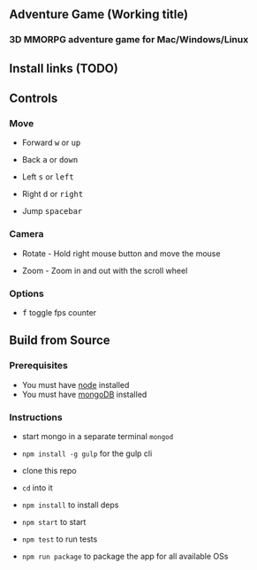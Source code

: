 ## Adventure Game (Working title)

### 3D MMORPG adventure game for Mac/Windows/Linux

## Install links (TODO)

## Controls

### Move
- Forward <kbd>w</kbd> or <kbd>up</kbd>

- Back <kbd>a</kbd> or <kbd>down</kbd>

- Left <kbd>s</kbd> or <kbd>left</kbd>

- Right <kbd>d</kbd> or <kbd>right</kbd>

- Jump <kbd>spacebar</kbd>

### Camera

- Rotate - Hold right mouse button and move the mouse

- Zoom - Zoom in and out with the scroll wheel

### Options

- <kbd>f</kbd> toggle fps counter


## Build from Source

### Prerequisites

- You must have [node](https://nodejs.org) installed
- You must have [mongoDB](https://www.mongodb.com/download-center?jmp=nav) installed

### Instructions

- start mongo in a separate terminal `mongod`

- `npm install -g gulp` for the gulp cli

- clone this repo

- `cd` into it

- `npm install` to install deps

- `npm start` to start

- `npm test` to run tests

- `npm run package` to package the app for all available OSs
